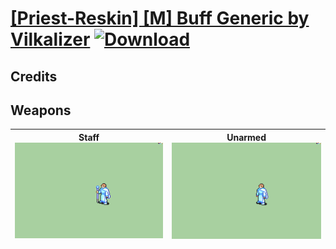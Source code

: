 # [\[Priest-Reskin\] \[M\] Buff Generic by Vilkalizer](./) [![Download](https://img.shields.io/badge/Download-%5BPriest--Reskin%5D%20%5BM%5D%20Buff%20Generic%20by%20Vilkalizer-red)](https://minhaskamal.github.io/DownGit/#/home?url=https://github.com/Klokinator/FE-Repo/tree/main/Battle%20Animations/Magi%20-%20Holy-Type/%5BPriest-Reskin%5D%20%5BM%5D%20Buff%20Generic%20by%20Vilkalizer)
## Credits



## Weapons

| <b>Staff</b><br/><img alt="Staff animation" src="./7.%20Staff%20(Buff%20Generic%20Priest)/Staff.gif"/> | <b>Unarmed</b><br/><img alt="Unarmed animation" src="./8.%20Unarmed%20(Buff%20Generic%20Priest)/Unarmed.gif"/> |
| :---: | :---: |
